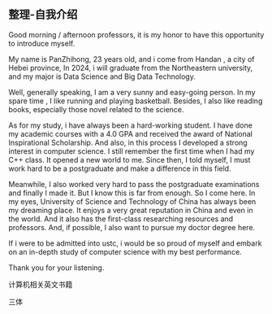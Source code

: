 ## 整理-自我介绍

Good morning / afternoon professors,  it is my honor to have this opportunity to introduce myself. 

My name is PanZhihong, 23 years old, and i come from Handan , a city of Hebei province, In 2024, i will graduate from the Northeastern university, and my major is Data Science and Big Data Technology.

Well, generally speaking, I am a very sunny and easy-going person. In my spare time , I like running and playing basketball. Besides, I also like reading books, especially those novel related to the science.

As for my study, i have always been a hard-working student. I have done my academic courses with a 4.0 GPA and received the award of National Inspirational Scholarship. And also, in this process I developed a strong interest in computer science. I still remember the first time when I had my C++ class. It opened a new world to me. Since then, I told myself, I must work hard to be a postgraduate and make a difference in this field.

Meanwhile, I also worked very hard to pass the postgraduate examinations and finally I made it. But I know this is far from enough. So I come here. In my eyes, University of Science and Technology of China has always been my dreaming place. It enjoys a very great reputation in China and even in the world. And it also has the first-class researching resources and professors. And, if possible, I also want to pursue my doctor degree here.

If i were to be admitted into ustc, i would be so proud of myself and embark on an in-depth study of computer science with my best performance.

Thank you for your listening.



计算机相关英文书籍

三体
